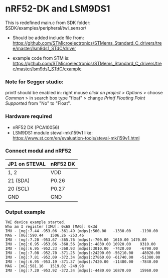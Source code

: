 # nRF52-DK and LSM9DS1

This is redefined main.c from SDK folder: $SDK/examples/peripheral/twi_sensor/


* Should be added include file from: https://github.com/STMicroelectronics/STMems_Standard_C_drivers/tree/master/lsm9ds1_STdC/driver


* example code from STM is: https://github.com/STMicroelectronics/STMems_Standard_C_drivers/tree/master/lsm9ds1_STdC/example

### Note for Segger studio: 

printf should be enabled in: right mouse *click on project* > *Options* > choose *Common* > in search box type "float" > change *Printf Floating Point Supported* from "No" to "Float".

### Hardware required
* nRF52 DK (PCA10056)
* LSM9DS1 module steval-mki159v1 like: https://www.st.com/en/evaluation-tools/steval-mki159v1.html

### Connect modul and nRF52
|JP1 on STEVAL   |  nRF52 DK|
|-------------   |------------|
|1, 2|            VDD  |
|21 (SDA) |       P0.26  |
|20 (SCL) |       P0.27  |
|GND|       GND  |

### Output example 
```
TWI device example started.
Who am I register [IMU]: 0x68 [MAG]: 0x3d 
IMU - [mg]:7.44	-953.06	-361.49	[mdps]:560.00	-1330.00	-1190.00
MAG - [mG]:590.44	1506.26	-253.46
IMU - [mg]:7.20	-953.67	-365.76	[mdps]:-700.00	1610.00	1470.00
IMU - [mg]:6.95	-953.06	-368.56	[mdps]:-4830.00	10920.00	9310.00
IMU - [mg]:6.95	-952.33	-368.93	[mdps]:3010.00	-7420.00	-6790.00
IMU - [mg]:7.08	-952.70	-371.25	[mdps]:24290.00	-56210.00	-48020.00
IMU - [mg]:7.81	-952.09	-372.34	[mdps]:27860.00	-61740.00	-51380.00
IMU - [mg]:6.95	-953.19	-371.37	[mdps]:7420.00	-11480.00	-7840.00
MAG - [mG]:581.16	1519.02	-249.98
IMU - [mg]:7.20	-953.92	-372.34	[mdps]:-4480.00	16870.00	15960.00
```

